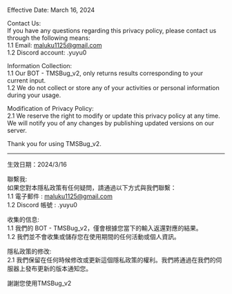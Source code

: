 Effective Date: March 16, 2024

Contact Us:  
If you have any questions regarding this privacy policy, please contact us through the following means:  
1.1 Email: maluku1125@gmail.com  
1.2 Discord account: .yuyu0  
  
Information Collection:  
1.1 Our BOT - TMSBug_v2, only returns results corresponding to your current input.  
1.2 We do not collect or store any of your activities or personal information during your usage.  
  
Modification of Privacy Policy:  
2.1 We reserve the right to modify or update this privacy policy at any time. We will notify you of any changes by publishing updated versions on our server.  
  
Thank you for using TMSBug_v2.  
  
----------------------------------------------------------

生效日期：2024/3/16  
  
聯繫我:  
如果您對本隱私政策有任何疑問，請通過以下方式與我們聯繫：  
1.1 電子郵件 : maluku1125@gmail.com  
1.2 Discord 帳號 : .yuyu0  
  
收集的信息:  
1.1 我們的 BOT - TMSBug_v2，僅會根據您當下的輸入返還對應的結果。  
1.2 我們並不會收集或儲存您在使用期間的任何活動或個人資訊。  
  
隱私政策的修改:  
2.1 我們保留在任何時候修改或更新這個隱私政策的權利。我們將通過在我們的伺服器上發布更新的版本通知您。  
  
謝謝您使用TMSBug_v2
